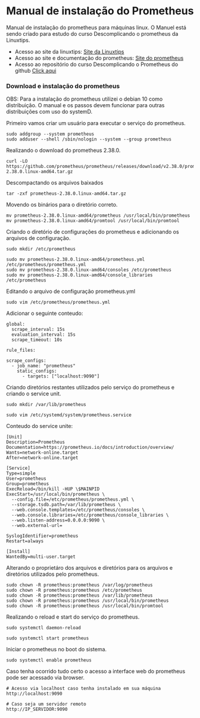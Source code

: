 # Manual de instalação do Prometheus

Manual de instalação do prometheus para máquinas linux. O Manuel está sendo criado para estudo do curso Descomplicando o prometheus da Linuxtips.

* Acesso ao site da linuxtips: [Site da Linuxtips](https://www.linuxtips.io/)
* Acesso ao site e documentação do prometheus: [Site do prometheus](https://prometheus.io)
* Acesso ao repositório do curso Descomplicando o Prometheus do github [Click aqui](https://github.com/badtuxx/DescomplicandoPrometheus)



### Download e instalação do prometheus

OBS: Para a instalação do prometheus utilizei o debian 10 como distribuição. O manual e os passos devem funcionar para outras distribuições com uso do systemD.

Primeiro vamos criar um usuário para executar o serviço do prometheus.
```
sudo addgroup --system prometheus
sudo adduser --shell /sbin/nologin --system --group prometheus
```

Realizando o download do prometheus 2.38.0.
```
curl -LO https://github.com/prometheus/prometheus/releases/download/v2.38.0/prometheus-2.38.0.linux-amd64.tar.gz
```

Descompactando os arquivos baixados
```
tar -zxf prometheus-2.38.0.linux-amd64.tar.gz
```

Movendo os binários para o diretório correto.
```
mv prometheus-2.38.0.linux-amd64/prometheus /usr/local/bin/prometheus
mv prometheus-2.38.0.linux-amd64/promtool /usr/local/bin/promtool
```

Criando o diretório de configurações do prometheus e adicionando os arquivos de configuração.
```
sudo mkdir /etc/prometheus

sudo mv prometheus-2.38.0.linux-amd64/prometheus.yml /etc/prometheus/prometheus.yml
sudo mv prometheus-2.38.0.linux-amd64/consoles /etc/prometheus
sudo mv prometheus-2.38.0.linux-amd64/console_libraries /etc/prometheus
```

Editando o arquivo de configuração prometheus.yml
```
sudo vim /etc/prometheus/prometheus.yml
```

Adicionar o seguinte conteudo:
```
global:
  scrape_interval: 15s
  evaluation_interval: 15s
  scrape_timeout: 10s
  
rule_files:

scrape_configs:
  - job_name: "prometheus"
    static_configs:
      - targets: ["localhost:9090"]
```

Criando diretórios restantes utilizados pelo serviço do prometheus e criando o service unit.
```
sudo mkdir /var/lib/prometheus

sudo vim /etc/systemd/system/prometheus.service
```

Conteudo do service unite:
```
[Unit]
Description=Prometheus
Documentation=https://prometheus.io/docs/introduction/overview/
Wants=network-online.target
After=network-online.target

[Service]
Type=simple
User=prometheus
Group=prometheus
ExecReload=/bin/kill -HUP \$MAINPID
ExecStart=/usr/local/bin/prometheus \
  --config.file=/etc/prometheus/prometheus.yml \
  --storage.tsdb.path=/var/lib/prometheus \
  --web.console.templates=/etc/prometheus/consoles \
  --web.console.libraries=/etc/prometheus/console_libraries \
  --web.listen-address=0.0.0.0:9090 \
  --web.external-url=

SyslogIdentifier=prometheus
Restart=always

[Install]
WantedBy=multi-user.target
```

Alterando o proprietáro dos arquivos e diretórios para os arquivos e diretórios utilizados pelo prometheus.
```
sudo chown -R prometheus:prometheus /var/log/prometheus
sudo chown -R prometheus:prometheus /etc/prometheus
sudo chown -R prometheus:prometheus /var/lib/prometheus
sudo chown -R prometheus:prometheus /usr/local/bin/prometheus
sudo chown -R prometheus:prometheus /usr/local/bin/promtool
```

Realizando o reload e start do serviço do prometheus.

```
sudo systemctl daemon-reload

sudo systemctl start prometheus
```

Iniciar o prometheus no boot do sistema.
```
sudo systemctl enable prometheus
```

Caso tenha ocorrido tudo certo o acesso a interface web do prometheus pode ser acessado via browser.
```
# Acesso via localhost caso tenha instalado em sua máquina
http://localhost:9090

# Caso seja um servidor remoto
http://IP_SERVIDOR:9090
```